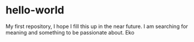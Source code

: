 # hello-world
My first repository, I hope I fill this up in the near future.
I am searching for meaning and something to be passionate about. Eko
